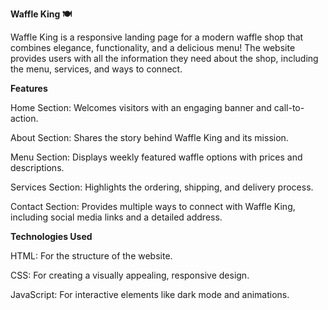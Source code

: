 **Waffle King 🍽️**

Waffle King is a responsive landing page for a modern waffle shop that combines elegance, functionality, and a delicious menu! The website provides users with all the information they need about the shop, including the menu, services, and ways to connect.


**Features**

Home Section: Welcomes visitors with an engaging banner and call-to-action.

About Section: Shares the story behind Waffle King and its mission.

Menu Section: Displays weekly featured waffle options with prices and descriptions.

Services Section: Highlights the ordering, shipping, and delivery process.

Contact Section: Provides multiple ways to connect with Waffle King, including social media links and a detailed address.


**Technologies Used**

HTML: For the structure of the website.

CSS: For creating a visually appealing, responsive design.

JavaScript: For interactive elements like dark mode and animations. 

